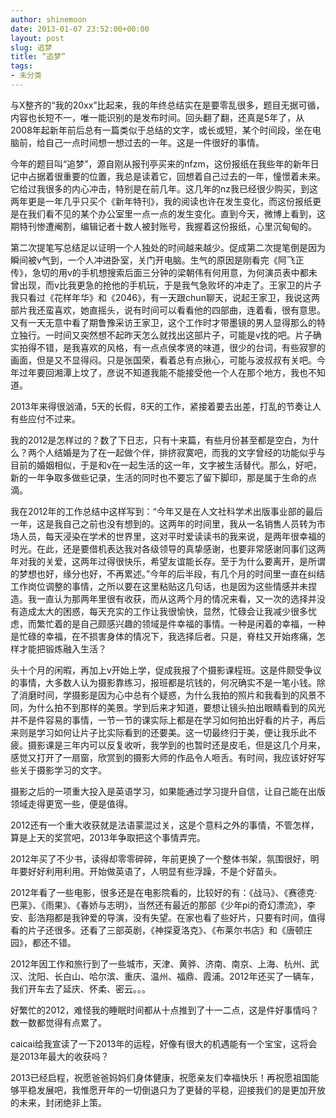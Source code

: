 ```yaml
---
author: shinemoon
date: 2013-01-07 23:52:00+00:00
layout: post
slug: 追梦
title: “追梦”
tags:
- 未分类
---
```


与X整齐的“我的20xx”比起来，我的年终总结实在是要零乱很多，题目无据可循，内容也长短不一，唯一能识别的是发布时间。回头翻了翻，还真是5年了，从2008年起新年前后总有一篇类似于总结的文字，或长或短，某个时间段，坐在电脑前，给自己一点时间想一想过去的一年。这是一件很好的事情。  
  
   今年的题目叫“追梦”，源自刚从报刊亭买来的nfzm，这份报纸在我些年的新年日记中占据着很重要的位置，我总是读着它，回想着自己过去的一年，憧憬着未来。它给过我很多的内心冲击，特别是在前几年。这几年的nz我已经很少购买，到这两年更是一年几乎只买个《新年特刊》，我的阅读也许在发生变化，而这份报纸更是在我们看不见的某个办公室里一点一点的发生变化。直到今天，微博上看到，这期特刊惨遭阉割，编辑记者十数人被封账号，我握着这份报纸，心里沉甸甸的。  
  
   第二次提笔写总结足以证明一个人独处的时间越来越少。促成第二次提笔倒是因为瞬间被v气到，一个人冲进卧室，关门开电脑。生气的原因是刚看完《阿飞正传》，急切的用v的手机想搜索后面三分钟的梁朝伟有何用意，为何演员表中都未曾出现，而v比我更急的抢他的手机玩，于是我气急败坏的冲走了。王家卫的片子我只看过《花样年华》和《2046》，有一天跟chun聊天，说起王家卫，我说这两部片我还蛮喜欢，她直摇头，说有时间可以看看他的四部曲，连着看，很有意思。又有一天无意中看了期鲁豫采访王家卫，这个工作时才带墨镜的男人显得那么的特立独行。一时间又突然想不起昨天怎么就找出这部片子，可能是v找的吧。片子确实拍得不错，是我喜欢的风格，有一点点侯孝贤的味道，很少的台词，有些寂寥的画面，但是又不显得闷。只是张国荣，看着总有点揪心，可能与波叔叔有关吧。今年过年要回湘潭上坟了，彦说不知道我能不能接受他一个人在那个地方，我也不知道。  
  
   2013年来得很汹涌，5天的长假，8天的工作，紧接着要去出差，打乱的节奏让人有些应付不过来。  
  
   我的2012是怎样过的？数了下日志，只有十来篇，有些月份甚至都是空白，为什么？两个人结婚是为了在一起做个伴，排挤寂寞吧，而我的文字曾经的功能似乎与目前的婚姻相似，于是和v在一起生活的这一年，文字被生活替代。那么，好吧，新的一年争取多做些记录，生活的同时也不要忘了留下脚印，那是属于生命的点滴。  
  
   我在2012年的工作总结中这样写到：“今年又是在人文社科学术出版事业部的最后一年，这是我自己之前也没有想到的。这两年的时间里，我从一名销售人员转为市场人员，每天浸染在学术的世界里，这对平时爱读读书的我来说，是两年很幸福的时光。在此，还是要借机表达我对各级领导的真挚感谢，也要非常感谢同事们这两年对我的关爱，这两年过得很快乐，希望友谊能长存。至于为什么要离开，是所谓的梦想也好，缘分也好，不再累述。”今年的后半段，有几个月的时间里一直在纠结工作岗位调整的事情，之所以要在这里粘贴这几句话，也是因为这些情感并未捏造。我一直认为那两年里很有收获，而从这两个月的情况来看，又一次的选择并没有造成太大的困惑，每天充实的工作让我很愉快，显然，忙碌会让我减少很多忧虑，而繁忙着的是自己颇感兴趣的领域是件幸福的事情。一种是闲着的幸福，一种是忙碌的幸福，在不损害身体的情况下，我选择后者。只是，脊柱又开始疼痛，怎样才能把锻炼融入生活？  
  
   头十个月的闲暇，再加上v开始上学，促成我报了个摄影课程班。这是件颇受争议的事情，大多数人认为摄影靠练习，报班都是坑钱的，何况确实不是一笔小钱。除了消磨时间，学摄影是因为心中总有个疑惑，为什么我拍的照片和我看到的风景不同，为什么拍不到那样的美景。学到后来才知道，要想让镜头拍出眼睛看到的风光并不是件容易的事情，一节一节的课实际上都是在学习如何拍出好看的片子，再后来则是学习如何让片子比实际看到的还要美。这一切最终归于美，便让我乐此不疲。摄影课是三年内可以反复收听，我学到的也暂时还是皮毛，但是这几个月来，感觉又打开了一扇窗，欣赏到的摄影大师的作品令人咂舌。有时间，我应该好好写些关于摄影学习的文字。  
  
   摄影之后的一项重大投入是英语学习，如果能通过学习提升自信，让自己能在出版领域走得更宽一些，便是值得。  
  
   2012还有一个重大收获就是法语蒙混过关，这是个意料之外的事情，不管怎样，算是上天的奖赏吧，2013年争取把这个事情弄完。  
  
   2012年买了不少书，读得却零零碎碎，年前更换了一个整体书架，氛围很好，明年要好好利用利用。开始做英语了，人明显有些浮躁，不是个好苗头。  
  
   2012年看了一些电影，很多还是在电影院看的，比较好的有：《战马》、《赛德克·巴莱》、《雨果》、《春娇与志明》，当然还有最近的那部《少年pi的奇幻漂流》，李安、彭浩翔都是我钟爱的导演，没有失望。在家也看了些好片，只要有时间，值得看的片子还很多。还看了三部英剧，《神探夏洛克》、《布莱尔书店》和《唐顿庄园》，都还不错。  
  
   2012年因工作和旅行到了一些城市，天津、黄骅、济南、南京、上海、杭州、武汉、沈阳、长白山、哈尔滨、重庆、温州、福鼎、霞浦。2012年还买了一辆车，我们开车去了延庆、怀柔、密云。。。  
  
   好繁忙的2012，难怪我的睡眠时间都从十点推到了十一二点，这是件好事情吗？数一数都觉得有点累了。  
  
   caicai给我宣读了一下2013年的运程，好像有很大的机遇能有一个宝宝，这将会是2013年最大的收获吗？  
  
   2013已经启程，祝愿爸爸妈妈们身体健康，祝愿亲友们幸福快乐！再祝愿祖国能够平稳发展吧，我惟愿开年的一切倒退只为了更替的平稳，迎接我们的是更加开放的未来，封闭绝非上策。
